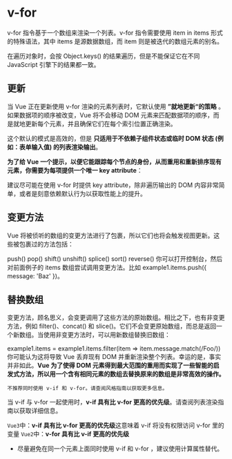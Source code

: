 <!--
 * @Author: tangdaoyong
 * @Date: 2021-06-26 17:39:16
 * @LastEditors: tangdaoyong
 * @LastEditTime: 2021-06-26 17:46:09
 * @Description: v-for
-->
# v-for

v-for 指令基于一个数组来渲染一个列表。v-for 指令需要使用 item in items 形式的特殊语法，其中 items 是源数据数组，而 item 则是被迭代的数组元素的别名。

在遍历对象时，会按 Object.keys() 的结果遍历，但是不能保证它在不同 JavaScript 引擎下的结果都一致。

## 更新

当 Vue 正在更新使用 v-for 渲染的元素列表时，它默认使用 **”就地更新“的策略** 。如果数据项的顺序被改变，Vue 将不会移动 DOM 元素来匹配数据项的顺序，而是就地更新每个元素，并且确保它们在每个索引位置正确渲染。

这个默认的模式是高效的，但是 **只适用于不依赖子组件状态或临时 DOM 状态 (例如：表单输入值) 的列表渲染输出**。

**为了给 Vue 一个提示，以便它能跟踪每个节点的身份，从而重用和重新排序现有元素，你需要为每项提供一个唯一 key attribute**：

<div v-for="item in items" :key="item.id">
  <!-- content -->
</div>
建议尽可能在使用 v-for 时提供 key attribute，除非遍历输出的 DOM 内容非常简单，或者是刻意依赖默认行为以获取性能上的提升。

## 变更方法
Vue 将被侦听的数组的变更方法进行了包裹，所以它们也将会触发视图更新。这些被包裹过的方法包括：

push()
pop()
shift()
unshift()
splice()
sort()
reverse()
你可以打开控制台，然后对前面例子的 items 数组尝试调用变更方法。比如 example1.items.push({ message: 'Baz' })。

## 替换数组
变更方法，顾名思义，会变更调用了这些方法的原始数组。相比之下，也有非变更方法，例如 filter()、concat() 和 slice()。它们不会变更原始数组，而总是返回一个新数组。当使用非变更方法时，可以用新数组替换旧数组：

example1.items = example1.items.filter(item => item.message.match(/Foo/))
你可能认为这将导致 Vue 丢弃现有 DOM 并重新渲染整个列表。幸运的是，事实并非如此。**Vue 为了使得 DOM 元素得到最大范围的重用而实现了一些智能的启发式方法，所以用一个含有相同元素的数组去替换原来的数组是非常高效的操作。**


`不推荐同时使用 v-if 和 v-for。请查阅风格指南以获取更多信息。`

当 v-if 与 v-for 一起使用时，**v-if 具有比 v-for 更高的优先级**。请查阅列表渲染指南以获取详细信息。

`Vue3`中：**v-if 具有比 v-for 更高的优先级**这意味着 v-if 将没有权限访问 v-for 里的变量
`Vue2`中：**v-for 具有比 v-if 更高的优先级**

* 尽量避免在同一个元素上面同时使用 v-if 和 v-for ，建议使用计算属性替代。